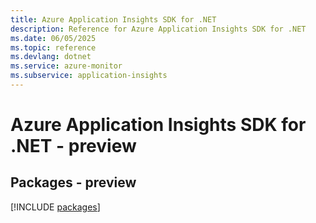 ```yaml
---
title: Azure Application Insights SDK for .NET
description: Reference for Azure Application Insights SDK for .NET
ms.date: 06/05/2025
ms.topic: reference
ms.devlang: dotnet
ms.service: azure-monitor
ms.subservice: application-insights
---
```

# Azure Application Insights SDK for .NET - preview
## Packages - preview
[!INCLUDE [packages](application-insights-index.md)]